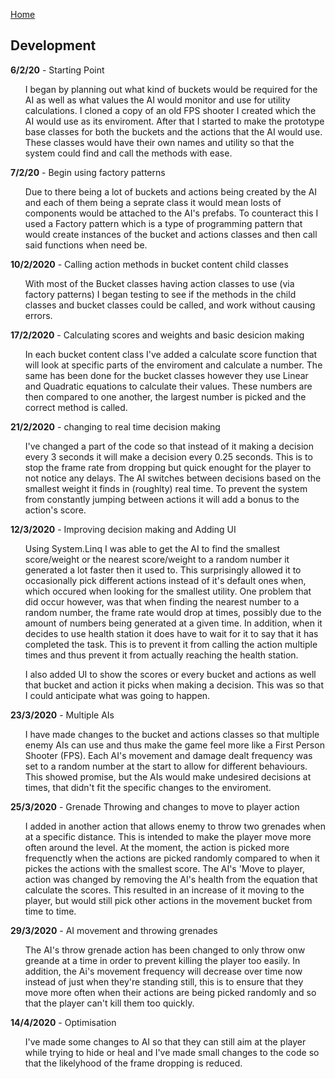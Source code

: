 <a href="https://virtualvortex.github.io/MainMenu/">Home</a>

## Development

<b>6/2/20</b> - Starting Point
<ul style="list-style-type:none;">
  <li>I began by planning out what kind of buckets would be required for the AI as well as what values the AI would monitor and use 
          for utility calculations. I cloned a copy of an old FPS shooter I created which the AI would use as its enviroment. After that I            started to make the prototype base classes for both the buckets and the actions that the AI would use. These classes would              have their own names and utility so that the system could find and call the methods with ease.
  </li>
</ul>
          
<b>7/2/20</b> - Begin using factory patterns
<ul style="list-style-type:none;">
  <li>Due to there being a lot of buckets and actions being created by the AI and each of them being a seprate class it would mean losts         of components would be attached to the AI's prefabs. To counteract this I used a Factory pattern which is a type of programming             pattern that would create instances of the bucket and actions classes and then call said functions when need be.
  </li>
</ul>

<b>10/2/2020</b> - Calling action methods in bucket content child classes
<ul style="list-style-type:none;">
  <li>With most of the Bucket classes having action classes to use (via factory patterns) I began testing to see if the methods in the child classes and bucket classes could be called, and work without causing errors. 
  </li>
</ul>

<b>17/2/2020</b> - Calculating scores and weights and basic desicion making
<ul style="list-style-type:none;">
  <li>In each bucket content class I've added a calculate score function that will look at specific parts of the enviroment and calculate a number. The same has been done for the bucket classes however they use Linear and Quadratic equations to calculate their values. These numbers are then compared to one another, the largest number is picked and the correct method is called.
  </li>
</ul>

<b>21/2/2020</b> - changing to real time decision making
<ul style="list-style-type:none;">
  <li>I've changed a part of the code so that instead of it making a decision every 3 seconds it will make a decision every 0.25 seconds. This is to stop the frame rate from dropping but quick enought for the player to not notice any delays. The AI switches between decisions based on the smallest weight it finds in (roughlty) real time. To prevent the system from constantly jumping between actions it will add a bonus to the action's score.  
  </li>
</ul>

<b>12/3/2020</b> - Improving decision making and Adding UI
<ul style="list-style-type:none;">
  <li>Using System.Linq I was able to get the AI to find the smallest score/weight or the nearest score/weight to a random number it generated a lot faster then it used to. This surprisingly allowed it to occasionally pick different actions instead of it's default ones when, which occured when looking for the smallest utility. One problem that did occur however, was that when finding the nearest number to a random number, the frame rate would drop at times, possibly due to the amount of numbers being generated at a given time. In addition, when it decides to use  health station it does have to wait for it to say that it has completed the task. This is to prevent it from calling the action multiple times and thus prevent it from actually reaching the health station.
    
I also added UI to show the scores or every bucket and actions as well that bucket and action it picks when making a decision. This was so that I could anticipate what was going to happen.
  </li>
</ul>

<b>23/3/2020</b> - Multiple AIs
<ul style="list-style-type:none;">
  <li>I have made changes to the bucket and actions classes so that multiple enemy AIs can use and thus make the game feel more like a First Person Shooter (FPS). Each AI's movement and damage dealt frequency was set to a random number at the start to allow for different behaviours. This showed promise, but the AIs would make undesired decisions at times, that didn't fit the specific changes to the enviroment. 
  </li>
</ul>

<b>25/3/2020</b> - Grenade Throwing and changes to move to player action
<ul style="list-style-type:none;">
  <li>I added in another action that allows enemy to throw two grenades when at a specific distance. This is intended to make the player move more often around the level. At the moment, the action is picked more frequenctly when the actions are picked randomly compared to when it pickes the actions with the smallest score. The AI's 'Move to player, action was changed by removing the AI's health from the equation that calculate the scores. This resulted in an increase of it moving to the player, but would still pick other actions in the movement bucket from time to time.
  </li>
</ul>

<b>29/3/2020</b> - AI movement and throwing grenades
<ul style="list-style-type:none;">
  <li>The AI's throw grenade action has been changed to only throw onw greande at a time in order to prevent killing the player too easily. In addition, the Ai's movement frequency will decrease over time now instead of just when they're standing still, this is to ensure that they move more often when their actions are being picked randomly and so that the player can't kill them too quickly. 
  </li>
</ul>

<b>14/4/2020</b> - Optimisation
<ul style="list-style-type:none;">
  <li>I've made some changes to AI so that they can still aim at the player while trying to hide or heal and I've made small changes to the code so that the likelyhood of the frame dropping is reduced.
  </li>
</ul>
